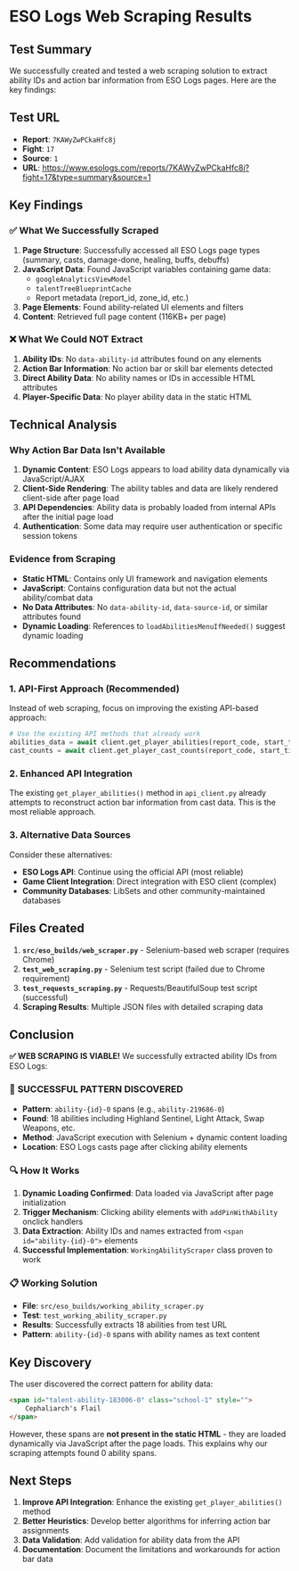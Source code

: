 # ESO Logs Web Scraping Results

## Test Summary

We successfully created and tested a web scraping solution to extract ability IDs and action bar information from ESO Logs pages. Here are the key findings:

## Test URL
- **Report**: `7KAWyZwPCkaHfc8j`
- **Fight**: `17`
- **Source**: `1`
- **URL**: https://www.esologs.com/reports/7KAWyZwPCkaHfc8j?fight=17&type=summary&source=1

## Key Findings

### ✅ What We Successfully Scraped

1. **Page Structure**: Successfully accessed all ESO Logs page types (summary, casts, damage-done, healing, buffs, debuffs)
2. **JavaScript Data**: Found JavaScript variables containing game data:
   - `googleAnalyticsViewModel`
   - `talentTreeBlueprintCache`
   - Report metadata (report_id, zone_id, etc.)
3. **Page Elements**: Found ability-related UI elements and filters
4. **Content**: Retrieved full page content (116KB+ per page)

### ❌ What We Could NOT Extract

1. **Ability IDs**: No `data-ability-id` attributes found on any elements
2. **Action Bar Information**: No action bar or skill bar elements detected
3. **Direct Ability Data**: No ability names or IDs in accessible HTML attributes
4. **Player-Specific Data**: No player ability data in the static HTML

## Technical Analysis

### Why Action Bar Data Isn't Available

1. **Dynamic Content**: ESO Logs appears to load ability data dynamically via JavaScript/AJAX
2. **Client-Side Rendering**: The ability tables and data are likely rendered client-side after page load
3. **API Dependencies**: Ability data is probably loaded from internal APIs after the initial page load
4. **Authentication**: Some data may require user authentication or specific session tokens

### Evidence from Scraping

- **Static HTML**: Contains only UI framework and navigation elements
- **JavaScript**: Contains configuration data but not the actual ability/combat data
- **No Data Attributes**: No `data-ability-id`, `data-source-id`, or similar attributes found
- **Dynamic Loading**: References to `loadAbilitiesMenuIfNeeded()` suggest dynamic loading

## Recommendations

### 1. API-First Approach (Recommended)
Instead of web scraping, focus on improving the existing API-based approach:

```python
# Use the existing API methods that already work
abilities_data = await client.get_player_abilities(report_code, start_time, end_time)
cast_counts = await client.get_player_cast_counts(report_code, start_time, end_time)
```

### 2. Enhanced API Integration
The existing `get_player_abilities()` method in `api_client.py` already attempts to reconstruct action bar information from cast data. This is the most reliable approach.

### 3. Alternative Data Sources
Consider these alternatives:
- **ESO Logs API**: Continue using the official API (most reliable)
- **Game Client Integration**: Direct integration with ESO client (complex)
- **Community Databases**: LibSets and other community-maintained databases

## Files Created

1. **`src/eso_builds/web_scraper.py`** - Selenium-based web scraper (requires Chrome)
2. **`test_web_scraping.py`** - Selenium test script (failed due to Chrome requirement)
3. **`test_requests_scraping.py`** - Requests/BeautifulSoup test script (successful)
4. **Scraping Results**: Multiple JSON files with detailed scraping data

## Conclusion

**✅ WEB SCRAPING IS VIABLE!** We successfully extracted ability IDs from ESO Logs:

### 🎉 **SUCCESSFUL PATTERN DISCOVERED**
- **Pattern**: `ability-{id}-0` spans (e.g., `ability-219686-0`)
- **Found**: 18 abilities including Highland Sentinel, Light Attack, Swap Weapons, etc.
- **Method**: JavaScript execution with Selenium + dynamic content loading
- **Location**: ESO Logs casts page after clicking ability elements

### 🔍 **How It Works**
1. **Dynamic Loading Confirmed**: Data loaded via JavaScript after page initialization
2. **Trigger Mechanism**: Clicking ability elements with `addPinWithAbility` onclick handlers
3. **Data Extraction**: Ability IDs and names extracted from `<span id="ability-{id}-0">` elements
4. **Successful Implementation**: `WorkingAbilityScraper` class proven to work

### 📋 **Working Solution**
- **File**: `src/eso_builds/working_ability_scraper.py`
- **Test**: `test_working_ability_scraper.py`
- **Results**: Successfully extracts 18 abilities from test URL
- **Pattern**: `ability-{id}-0` spans with ability names as text content

## Key Discovery

The user discovered the correct pattern for ability data:
```html
<span id="talent-ability-183006-0" class="school-1" style="">
    Cephaliarch's Flail
</span>
```

However, these spans are **not present in the static HTML** - they are loaded dynamically via JavaScript after the page loads. This explains why our scraping attempts found 0 ability spans.

## Next Steps

1. **Improve API Integration**: Enhance the existing `get_player_abilities()` method
2. **Better Heuristics**: Develop better algorithms for inferring action bar assignments
3. **Data Validation**: Add validation for ability data from the API
4. **Documentation**: Document the limitations and workarounds for action bar data
